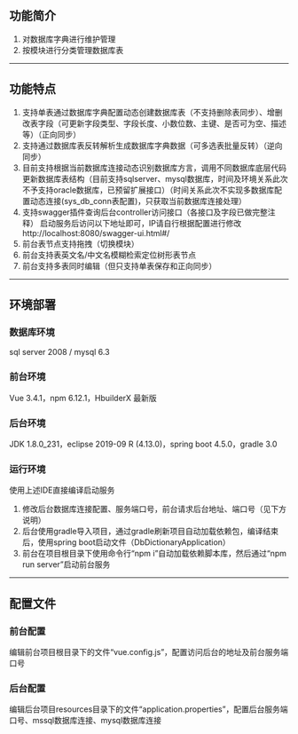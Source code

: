 
## 功能简介
1. 对数据库字典进行维护管理
2. 按模块进行分类管理数据库表

------------

## 功能特点
1. 支持单表通过数据库字典配置动态创建数据库表（不支持删除表同步）、增删改表字段（可更新字段类型、字段长度、小数位数、主键、是否可为空、描述等）（正向同步）
2. 支持通过数据库表反转解析生成数据库字典数据（可多选表批量反转）（逆向同步）
3. 目前支持根据当前数据库连接动态识别数据库方言，调用不同数据库底层代码更新数据库表结构（目前支持sqlserver、mysql数据库，时间及环境关系此次不予支持oracle数据库，已预留扩展接口）（时间关系此次不实现多数据库配置动态连接(sys_db_conn表配置)，只获取当前数据库连接处理）
4. 支持swagger插件查询后台controller访问接口（各接口及字段已做完整注释）
启动服务后访问以下地址即可，IP请自行根据配置进行修改
http://localhost:8080/swagger-ui.html#/
5. 前台表节点支持拖拽（切换模块）
6. 前台支持表英文名/中文名模糊检索定位树形表节点
7. 前台支持多表同时编辑（但只支持单表保存和正向同步）

------------

## 环境部署
### 数据库环境
sql server 2008 / mysql 6.3
### 前台环境
Vue 3.4.1，npm 6.12.1，HbuilderX 最新版
### 后台环境
JDK 1.8.0_231，eclipse 2019-09 R (4.13.0)，spring boot 4.5.0，gradle 3.0
### 运行环境
使用上述IDE直接编译启动服务
1. 修改后台数据库连接配置、服务端口号，前台请求后台地址、端口号（见下方说明）
2. 后台使用gradle导入项目，通过gradle刷新项目自动加载依赖包，编译结束后，使用spring
boot启动文件（DbDictionaryApplication）
3. 前台在项目根目录下使用命令行“npm i”自动加载依赖脚本库，然后通过“npm run server”启动前台服务

------------

## 配置文件
### 前台配置
编辑前台项目根目录下的文件“vue.config.js”，配置访问后台的地址及前台服务端口号

### 后台配置
编辑后台项目resources目录下的文件“application.properties”，配置后台服务端口号、mssql数据库连接、mysql数据库连接
